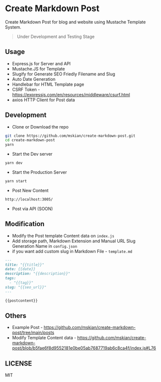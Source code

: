 # Create Markdown Post

Create Markdown Post for blog and website using Mustache Template System.

> Under Development and Testing Stage

## Usage

- Express.js for Server and API
- Mustache.JS for Template
- Slugify for Generate SEO Friedly Filename and Slug
- Auto Date Generation
- Handlebar for HTML Template page
- CSRF Token - <https://expressjs.com/en/resources/middleware/csurf.html>
- axios HTTP Client for Post data

## Development

- Clone or Download the repo

```sh
git clone https://github.com/mskian/create-markdown-post.git
cd create-markdown-post
yarn
```

- Start the Dev server

```sh
yarn dev
```

- Start the Production Server

```sh
yarn start
```

- Post New Content

```sh
http://localhost:3005/
```

- Post via API (SOON)

## Modification

- Modify the Post template Content data on `index.js`
- Add storage path, Markdown Extension and Manual URL Slug Generation Name in `config.json`
- if you want add custom slug in Markdown File - `template.md`

```md
---
title: "{{title}}"
date: {{date}}
description: "{{description}}"
tags:
  - "{{tag}}"
slug: "{{seo_url}}"
---

{{postcontent}}

```

## Others

- Example Post - <https://github.com/mskian/create-markdown-post/tree/main/posts>
- Modify Template Content data - <https://github.com/mskian/create-markdown-post/blob/b5fae6f8d9552181e0be05ab7687719ab6c8ca4f/index.js#L76>

## LICENSE

MIT

